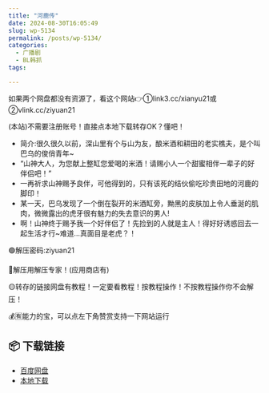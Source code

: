 ```yaml
---
title: "河鹿传"
date: 2024-08-30T16:05:49
slug: wp-5134
permalink: /posts/wp-5134/
categories:
  - 广播剧
  - BL韩抓
tags:

---
```


如果两个网盘都没有资源了，看这个网站👉①link3.cc/xianyu21或②vlink.cc/ziyuan21

(本站)不需要注册账号！直接点本地下载转存OK？懂吧！

*   简介:很久很久以前，深山里有个与山为友，酿米酒和耕田的老实樵夫，是个叫巴乌的俊俏青年~
*   “山神大人，为您献上整缸您爱喝的米酒！请赐小人一个甜蜜相伴一辈子的好伴侣吧！”
*   一再祈求山神赐予良伴，可他得到的，只有该死的结伙偷吃珍贵田地的河鹿的脚印！
*   某一天，巴乌发现了一个倒在裂开的米酒缸旁，黝黑的皮肤加上令人垂涎的肌肉，微微露出的虎牙很有魅力的失去意识的男人!
*   啊！山神终于赐予我一个好伴侣了！先捡到的人就是主人！得好好诱惑回去一起生活才行~难道…真面目是老虎？！

🟢解压密码:ziyuan21

🔵解压用解压专家！(应用商店有)

🟡转存的链接网盘有教程！一定要看教程！按教程操作！不按教程操作你不会解压！

💰🈶能力的宝，可以点左下角赞赏支持一下网站运行

## 📦 下载链接
- [百度网盘](https://blziyuan21.com/pay-download/5134?key=2f7bd1914a&down_id=0)
- [本地下载](https://blziyuan21.com/pay-download/5134?key=2f7bd1914a&down_id=1)

